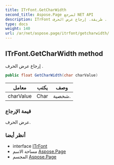 ```yaml
---
title: ITrFont.GetCharWidth
second_title: Aspose.Page لمرجع NET API
description: ITrFont طريقة. إرجاع عرض الحرف .
type: docs
weight: 140
url: /ar/net/aspose.page/itrfont/getcharwidth/
---
```

## ITrFont.GetCharWidth method

إرجاع عرض الحرف .

```csharp
public float GetCharWidth(char charValue)
```

| معامل | يكتب | وصف |
| --- | --- | --- |
| charValue | Char | شخصية. |

### قيمة الإرجاع

عرض الحرف.

### أنظر أيضا

* interface [ITrFont](../)
* مساحة الاسم [Aspose.Page](../../itrfont/)
* المجسم [Aspose.Page](../../../)


